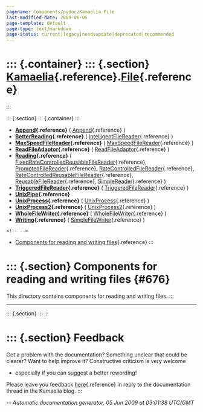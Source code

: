```yaml
---
pagename: Components/pydoc/Kamaelia.File
last-modified-date: 2009-06-05
page-template: default
page-type: text/markdown
page-status: current|legacy|needsupdate|deprecated|recommended
---
```

::: {.container}
::: {.section}
[Kamaelia](/Components/pydoc/Kamaelia.html){.reference}.[File](/Components/pydoc/Kamaelia.File.html){.reference}
================================================================================================================
:::

::: {.section}
::: {.container}
:::

-   **[Append](/Components/pydoc/Kamaelia.File.Append.html){.reference}**
    (
    [Append](/Components/pydoc/Kamaelia.File.Append.Append.html){.reference}
    )
-   **[BetterReading](/Components/pydoc/Kamaelia.File.BetterReading.html){.reference}**
    (
    [IntelligentFileReader](/Components/pydoc/Kamaelia.File.BetterReading.IntelligentFileReader.html){.reference}
    )
-   **[MaxSpeedFileReader](/Components/pydoc/Kamaelia.File.MaxSpeedFileReader.html){.reference}**
    (
    [MaxSpeedFileReader](/Components/pydoc/Kamaelia.File.MaxSpeedFileReader.MaxSpeedFileReader.html){.reference}
    )
-   **[ReadFileAdaptor](/Components/pydoc/Kamaelia.File.ReadFileAdaptor.html){.reference}**
    (
    [ReadFileAdaptor](/Components/pydoc/Kamaelia.File.ReadFileAdaptor.ReadFileAdaptor.html){.reference}
    )
-   **[Reading](/Components/pydoc/Kamaelia.File.Reading.html){.reference}**
    (
    [FixedRateControlledReusableFileReader](/Components/pydoc/Kamaelia.File.Reading.FixedRateControlledReusableFileReader.html){.reference},
    [PromptedFileReader](/Components/pydoc/Kamaelia.File.Reading.PromptedFileReader.html){.reference},
    [RateControlledFileReader](/Components/pydoc/Kamaelia.File.Reading.RateControlledFileReader.html){.reference},
    [RateControlledReusableFileReader](/Components/pydoc/Kamaelia.File.Reading.RateControlledReusableFileReader.html){.reference},
    [ReusableFileReader](/Components/pydoc/Kamaelia.File.Reading.ReusableFileReader.html){.reference},
    [SimpleReader](/Components/pydoc/Kamaelia.File.Reading.SimpleReader.html){.reference}
    )
-   **[TriggeredFileReader](/Components/pydoc/Kamaelia.File.TriggeredFileReader.html){.reference}**
    (
    [TriggeredFileReader](/Components/pydoc/Kamaelia.File.TriggeredFileReader.TriggeredFileReader.html){.reference}
    )
-   **[UnixPipe](/Components/pydoc/Kamaelia.File.UnixPipe.html){.reference}**
-   **[UnixProcess](/Components/pydoc/Kamaelia.File.UnixProcess.html){.reference}**
    (
    [UnixProcess](/Components/pydoc/Kamaelia.File.UnixProcess.UnixProcess.html){.reference}
    )
-   **[UnixProcess2](/Components/pydoc/Kamaelia.File.UnixProcess2.html){.reference}**
    (
    [UnixProcess2](/Components/pydoc/Kamaelia.File.UnixProcess2.UnixProcess2.html){.reference}
    )
-   **[WholeFileWriter](/Components/pydoc/Kamaelia.File.WholeFileWriter.html){.reference}**
    (
    [WholeFileWriter](/Components/pydoc/Kamaelia.File.WholeFileWriter.WholeFileWriter.html){.reference}
    )
-   **[Writing](/Components/pydoc/Kamaelia.File.Writing.html){.reference}**
    (
    [SimpleFileWriter](/Components/pydoc/Kamaelia.File.Writing.SimpleFileWriter.html){.reference}
    )

```{=html}
<!-- -->
```
-   [Components for reading and writing files](#676){.reference}
:::

::: {.section}
Components for reading and writing files {#676}
========================================

This directory contains components for reading and writing files.
:::

------------------------------------------------------------------------

::: {.section}
:::
:::

::: {.section}
Feedback
========

Got a problem with the documentation? Something unclear that could be
clearer? Want to help improve it? Constructive criticism is very welcome
- especially if you can suggest a better rewording!

Please leave you feedback
[here](../../../cgi-bin/blog/blog.cgi?rm=viewpost&nodeid=1142023701){.reference}
in reply to the documentation thread in the Kamaelia blog.
:::

*\-- Automatic documentation generator, 05 Jun 2009 at 03:01:38 UTC/GMT*
